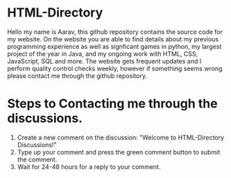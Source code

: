 # HTML-Directory

Hello my name is Aarav, this github repository contains the source code for my website. On the website you are able to find details about my previous programming experience as well as signficant games in python, my largest project of the year in Java, and my ongoing work with HTML, CSS, JavaScript, SQL and more. The website gets frequent updates and I perform quality control checks weekly, however if something seems wrong please contact me through the github repository.

# Steps to Contacting me through the discussions.
1. Create a new comment on the discussion: "Welcome to HTML-Directory Discussions!"
2. Type up your comment and press the green comment button to submit the comment.
3. Wait for 24-48 hours for a reply to your comment.